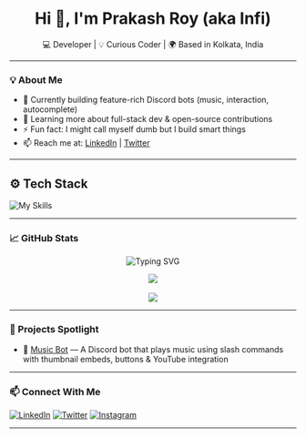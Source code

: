 <h1 align="center">Hi 👋, I'm Prakash Roy (aka Infi)</h1>
<p align="center">
💻 Developer | 💡 Curious Coder | 🌍 Based in Kolkata, India
</p>

---

### 💡 About Me

- 🔭 Currently building feature-rich Discord bots (music, interaction, autocomplete)
- 🌱 Learning more about full-stack dev & open-source contributions
- ⚡ Fun fact: I might call myself dumb but I build smart things
- 📫 Reach me at: [LinkedIn](https://www.linkedin.com/in/prakash-roy-949350246/) | [Twitter](https://twitter.com/Infi_nvm)

---
## ⚙️ Tech Stack
![My Skills](https://skillicons.dev/icons?i=js,ts,react,nodejs,express,mongodb,html,css,git,github,vscode)

---

### 📈 GitHub Stats

<p align="center">
  <img src="https://readme-typing-svg.demolab.com?font=Fira+Code&pause=1000&color=F7A6FF&center=true&vCenter=true&width=435&lines=Yo!+I'm+Prakash!;Chaotic+coder+but+somehow+it+works.;Welcome+to+my+GitHub+🧪" alt="Typing SVG" />
</p>

<p align="center">
  <img src="https://github-readme-stats.vercel.app/api?username=Infi-gitty&show_icons=true&theme=tokyonight" />
  <br><br>
  <img src="https://streak-stats.demolab.com?user=Infi-gitty&theme=tokyonight&hide_border=false" />
</p>

---

### 🚀 Projects Spotlight

- 🎵 [Music Bot](https://github.com/Infi-gitty/Music-bot) — A Discord bot that plays music using slash commands with thumbnail embeds, buttons & YouTube integration

---

### 📫 Connect With Me

[![LinkedIn](https://img.shields.io/badge/LinkedIn-blue?style=flat&logo=linkedin)](https://https://www.linkedin.com/in/prakash-roy-949350246/)
[![Twitter](https://img.shields.io/badge/Twitter-black?style=flat&logo=twitter)](https://twitter.com/Infi_nvm)
[![Instagram](https://img.shields.io/badge/Instagram-%23E4405F.svg?style=flat&logo=instagram&logoColor=white)](https://www.instagram.com/infi_nvm/)

---
